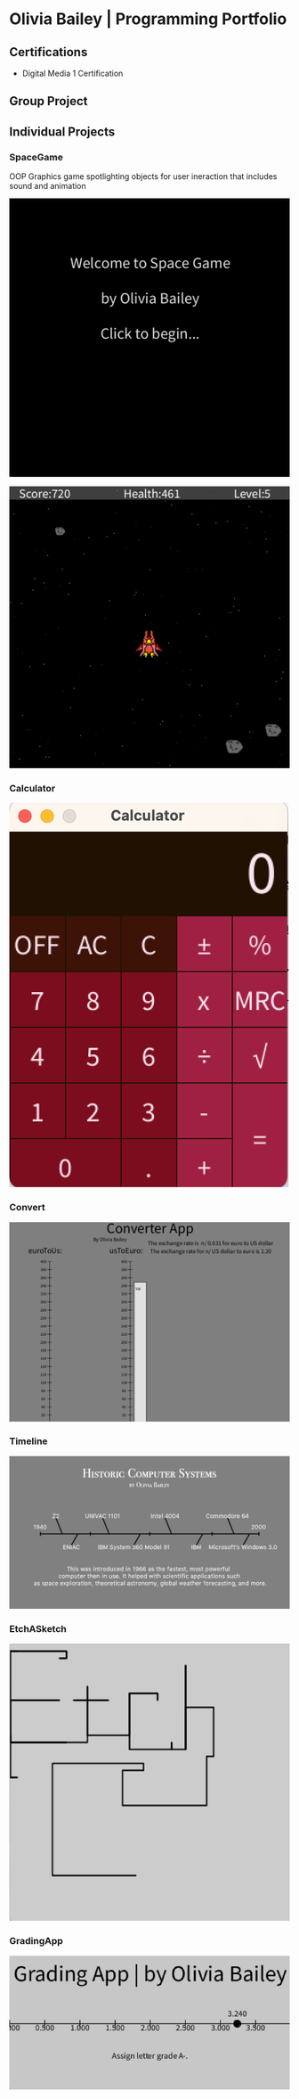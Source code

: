# Olivia Bailey | Programming Portfolio

## Certifications
* Digital Media 1 Certification

## Group Project

## Individual Projects

### SpaceGame
OOP Graphics game spotlighting objects for user ineraction that includes sound and animation

![Spacegame Menu](https://github.com/OliviaBail/programming1/blob/main/images/SpacegameM.png?raw=true)

![Spacegame Gameplay](https://github.com/OliviaBail/programming1/blob/main/images/SpacegameG.png?raw=true)

### Calculator
![Calculator](https://github.com/OliviaBail/programming1/blob/main/images/Calculator.png?raw=true)

### Convert
![Convert](https://github.com/OliviaBail/programming1/blob/main/images/Convert.png?raw=true)

### Timeline
![Timeline](https://github.com/OliviaBail/programming1/blob/main/images/Timeline.png?raw=true)

### EtchASketch
![EtchASketch](https://github.com/OliviaBail/programming1/blob/main/images/EtchASketch.png?raw=true)

### GradingApp
![GradingApp](https://github.com/OliviaBail/programming1/blob/main/images/GradeCalc.png?raw=true)
